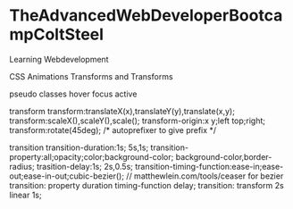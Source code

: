# TheAdvancedWebDeveloperBootcampColtSteel
Learning Webdevelopment

CSS Animations Transforms and Transforms

pseudo classes 
    hover
    focus 
    active

transform 
    transform:translateX(x),translateY(y),translate(x,y);
    transform:scaleX(),scaleY(),scale();
    transform-origin:x y;left top;right;
    transform:rotate(45deg);
    /* autoprefixer to give prefix */

transition
    transition-duration:1s;                                 5s,1s;
    transition-property:all;opacity;color;background-color; background-color,border-radius;
    trasition-delay:1s;                                     2s,0.5s;
    transition-timing-function:ease-in;ease-out;ease-in-out;cubic-bezier(); // matthewlein.com/tools/ceaser for bezier
    transition: property duration timing-function delay;
    transition: transform 2s linear 1s;
